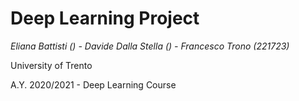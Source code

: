 # Deep Learning Project
*Eliana Battisti () - Davide Dalla Stella () - Francesco Trono (221723)*

University of Trento

A.Y. 2020/2021 - Deep Learning Course
